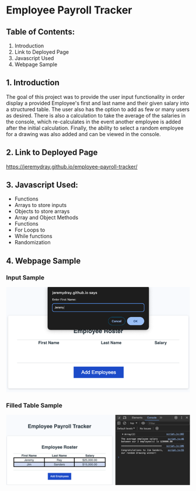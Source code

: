 # Employee Payroll Tracker

## **Table of Contents:**
1. Introduction
2. Link to Deployed Page
3. Javascript Used
4. Webpage Sample

## **1.    Introduction**

The goal of this project was to provide the user input functionality in order display a provided Employee's first and last name and their given salary into a structured table. The user also has the option to add as few or many users as desired. There is also a calculation to take the average of the salaries in the console, which re-calculates in the event another employee is added after the initial calculation. Finally, the ability to select a random employee for a drawing was also added and can be viewed in the console.

## **2.   Link to Deployed Page**

https://jeremydray.github.io/employee-payroll-tracker/

## **3.  Javascript Used:**

* Functions
* Arrays to store inputs
* Objects to store arrays
* Array and Object Methods
* Functions
* For Loops to 
* While functions
* Randomization 

## **4. Webpage Sample**
### Input Sample
![Input Sample](/assets/images/input-prompt-sample.png)<br>
### Filled Table Sample
![Filled Table Sample](/assets/images/filled-table-sample.png)<br> 
